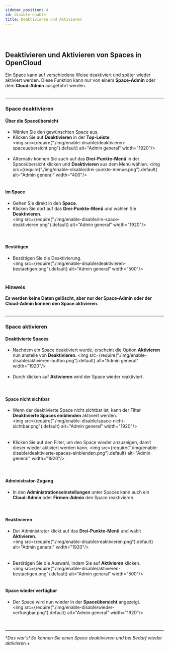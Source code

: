 ```yaml
---
sidebar_position: 4
id: disable-enable
title: Deaktivieren und Aktivieren
---
```


<br/><br/>

## Deaktivieren und Aktivieren von Spaces in OpenCloud

Ein Space kann auf verschiedene Weise deaktiviert und später wieder aktiviert werden. Diese Funktion kann nur von einem **Space-Admin** oder dem **Cloud-Admin** ausgeführt werden.
<br/><br/>

---

### Space deaktivieren

#### Über die Spaceübersicht

- Wählen Sie den gewünschten Space aus.
- Klicken Sie auf **Deaktivieren** in der **Top-Leiste**.  
  <img src={require("./img/enable-disable/deaktivieren-spaceuebersicht.png").default} alt="Admin general" width="1920"/>
  <br/><br/>
- Alternativ können Sie auch auf das **Drei-Punkte-Menü** in der Spaceübersicht klicken und **Deaktivieren** aus dem Menü wählen.
  <img src={require("./img/enable-disable/drei-punkte-menue.png").default} alt="Admin general" width="400"/>
  <br/><br/>

#### Im Space

- Gehen Sie direkt in den **Space**.
- Klicken Sie dort auf das **Drei-Punkte-Menü** und wählen Sie **Deaktivieren**.  
  <img src={require("./img/enable-disable/im-space-deaktivieren.png").default} alt="Admin general" width="1920"/>  
  <br/><br/>

#### Bestätigen

- Bestätigen Sie die Deaktivierung.  
  <img src={require("./img/enable-disable/deaktivieren-bestaetigen.png").default} alt="Admin general" width="500"/>
  <br/><br/>

### **Hinweis**

**Es werden keine Daten gelöscht, aber nur der Space-Admin oder der Cloud-Admin können den Space aktivieren.**
<br/><br/>

---

### Space aktivieren

#### Deaktivierte Spaces

- Nachdem ein Space deaktiviert wurde, erscheint die Option **Aktivieren** nun anstelle von **Deaktivieren**.
  <img src={require("./img/enable-disable/aktivieren-button.png").default} alt="Admin general" width="1920"/>
  <br/><br/>
- Durch klicken auf **Aktivieren** wird der Space wieder reaktiviert.  
  <br/><br/>

#### Space nicht sichtbar

- Wenn der deaktivierte Space nicht sichtbar ist, kann der Filter **Deaktivierte Spaces einblenden** aktiviert werden.  
  <img src={require("./img/enable-disable/space-nicht-sichtbar.png").default} alt="Admin general" width="1920"/>  
  <br/><br/>
- Klicken Sie auf den Filter, um den Space wieder anzuzeigen, damit dieser wieder aktiviert werden kann.
  <img src={require("./img/enable-disable/deaktivierte-spaces-einblenden.png").default} alt="Admin general" width="1920"/>  
  <br/><br/>

#### Administrator-Zugang

- In den **Administrationseinstellungen** unter Spaces kann auch ein **Cloud-Admin** oder **Firmen-Admin** den Space reaktivieren.  
  <br/><br/>

#### Reaktivieren

- Der Administrator klickt auf das **Drei-Punkte-Menü** und wählt **Aktivieren**.  
  <img src={require("./img/enable-disable/reaktivieren.png").default} alt="Admin general" width="1920"/>  
  <br/><br/>
- Bestätigen Sie die Auswahl, indem Sie auf **Aktivieren** klicken.  
  <img src={require("./img/enable-disable/aktivieren-bestaetigen.png").default} alt="Admin general" width="500"/>
  <br/><br/>

#### Space wieder verfügbar

- Der Space wird nun wieder in der **Spaceübersicht** angezeigt.  
  <img src={require("./img/enable-disable/wieder-verfuegbar.png").default} alt="Admin general" width="1920"/>  
  <br/><br/>

---

\*_Das war's! So können Sie einen Space deaktivieren und bei Bedarf wieder aktivieren._+

